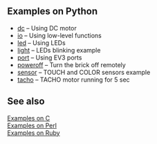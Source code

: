 ## Examples on Python

- [dc](http://in4lio.github.io/ev3dev-c/dc_8py-example.html) – Using DC motor
- [io](http://in4lio.github.io/ev3dev-c/io_8py-example.html) – Using low-level functions
- [led](http://in4lio.github.io/ev3dev-c/led_8py-example.html) – Using LEDs
- [light](http://in4lio.github.io/ev3dev-c/light_8py-example.html) – LEDs blinking example
- [port](http://in4lio.github.io/ev3dev-c/port_8py-example.html) – Using EV3 ports
- [poweroff](http://in4lio.github.io/ev3dev-c/poweroff_8py-example.html) – Turn the brick off remotely
- [sensor](http://in4lio.github.io/ev3dev-c/sensor_8py-example.html) – TOUCH and COLOR sensors example
- [tacho](http://in4lio.github.io/ev3dev-c/tacho_8py-example.html) – TACHO motor running for 5 sec

## See also

[Examples on C](../../../eg)<br>
[Examples on Perl](../../../perl/eg)<br>
[Examples on Ruby](../../../ruby/eg)
